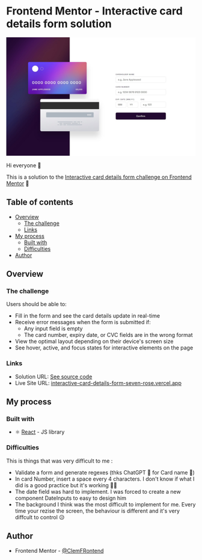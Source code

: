 # Frontend Mentor - Interactive card details form solution

![](./docs/result.jpeg)

Hi everyone 👋

This is a solution to the [Interactive card details form challenge on Frontend Mentor](https://www.frontendmentor.io/challenges/interactive-card-details-form-XpS8cKZDWw) 🎉

## Table of contents

- [Overview](#overview)
  - [The challenge](#the-challenge)
  - [Links](#links)
- [My process](#my-process)
  - [Built with](#built-with)
  - [Difficulties](#difficulties)
- [Author](#author)

## Overview

### The challenge

Users should be able to:

- Fill in the form and see the card details update in real-time
- Receive error messages when the form is submitted if:
  - Any input field is empty
  - The card number, expiry date, or CVC fields are in the wrong format
- View the optimal layout depending on their device's screen size
- See hover, active, and focus states for interactive elements on the page

### Links

- Solution URL: [See source code](https://github.com/ClemFRontend/interactive-card-details-form)
- Live Site URL: [interactive-card-details-form-seven-rose.vercel.app](https://interactive-card-details-form-seven-rose.vercel.app/)

## My process

### Built with

- ⚛️ [React](https://reactjs.org/) - JS library

### Difficulties

This is things that was very difficult to me :
- Validate a form and generate regexes (thks ChatGPT 🤖 for Card name 👀)
- In card Number, insert a space every 4 characters. I don't know if what I did is a good practice but it's working 🤷‍♂️
- The date field was hard to implement. I was forced to create a new component DateInputs to easy to design him
- The background I think was the most difficult to implement for me. Every time your rezise the screen, the behaviour is different and it's very diffcult to control 😥

## Author

- Frontend Mentor - [@ClemFRontend](https://www.frontendmentor.io/profile/ClemFRontend)
